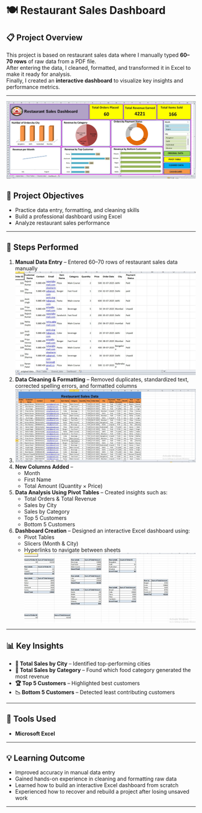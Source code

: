 # 🍽️ Restaurant Sales Dashboard  

## 📋 Project Overview  
This project is based on restaurant sales data where I manually typed **60–70 rows** of raw data from a PDF file.  
After entering the data, I cleaned, formatted, and transformed it in Excel to make it ready for analysis.  
Finally, I created an **interactive dashboard** to visualize key insights and performance metrics.  

---
![](https://github.com/sshankt/Data-Entry-Project/blob/main/Resturent_sales_dashboard/photo_6287494391345647187_w.jpg)
## 🧠 Project Objectives  
- Practice data entry, formatting, and cleaning skills  
- Build a professional dashboard using Excel  
- Analyze restaurant sales performance  

---

## 🧹 Steps Performed  
1. **Manual Data Entry** – Entered 60–70 rows of restaurant sales data manually
![](https://github.com/sshankt/Data-Entry-Project/blob/main/Resturent_sales_dashboard/photo_6289746191159331689_w.jpg)  
3. **Data Cleaning & Formatting** – Removed duplicates, standardized text, corrected spelling errors, and formatted columns
4. ![](https://github.com/sshankt/Data-Entry-Project/blob/main/Resturent_sales_dashboard/photo_6289746191159331687_w.jpg)
5. **New Columns Added** –  
   - Month  
   - First Name  
   - Total Amount (Quantity × Price)  
6. **Data Analysis Using Pivot Tables** – Created insights such as:  
   - Total Orders & Total Revenue  
   - Sales by City  
   - Sales by Category  
   - Top 5 Customers  
   - Bottom 5 Customers  
7. **Dashboard Creation** – Designed an interactive Excel dashboard using:  
   - Pivot Tables  
   - Slicers (Month & City)  
   - Hyperlinks to navigate between sheets  
![](https://github.com/sshankt/Data-Entry-Project/blob/main/Resturent_sales_dashboard/photo_6289746191159331688_w.jpg)
---

## 📊 Key Insights  
- **📍 Total Sales by City** – Identified top-performing cities  
- **🍴 Total Sales by Category** – Found which food category generated the most revenue  
- **🏆 Top 5 Customers** – Highlighted best customers  
- **📉 Bottom 5 Customers** – Detected least contributing customers  

---

## 🧩 Tools Used  
- **Microsoft Excel**  

---

## 💡 Learning Outcome  
- Improved accuracy in manual data entry  
- Gained hands-on experience in cleaning and formatting raw data  
- Learned how to build an interactive Excel dashboard from scratch  
- Experienced how to recover and rebuild a project after losing unsaved work  

---




